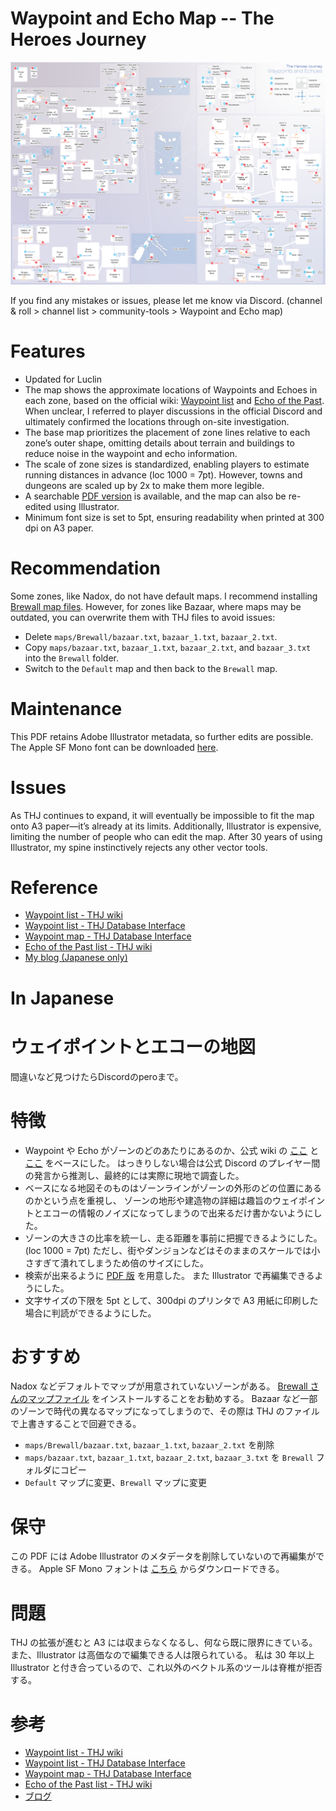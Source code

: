 # Waypoint and Echo Map -- The Heroes Journey

![waypoints](https://github.com/perotan/thj-waypoints/blob/ad0b7a52305ae81fb4fa319a0d0259a446ee0fa0/thj-waypoints.png)

If you find any mistakes or issues, please let me know via Discord.
(channel & roll > channel list > community-tools > Waypoint and Echo map)

# Features
- Updated for Luclin
- The map shows the approximate locations of Waypoints and Echoes in each zone, 
based on the official wiki: 
[Waypoint list](https://thj-wiki.web.app/exploration-and-combat/teleport/) and 
[Echo of the Past](https://thj-wiki.web.app/exploration-and-combat/echo-of-the-past/). 
When unclear, I referred to player discussions in the official Discord and
ultimately confirmed the locations through on-site investigation. 
- The base map prioritizes the placement of zone lines relative to each zone’s outer shape,
omitting details about terrain and buildings to reduce noise in the waypoint and echo information.
- The scale of zone sizes is standardized, enabling players to estimate running distances in advance (loc 1000 = 7pt).
However, towns and dungeons are scaled up by 2x to make them more legible. 
- A searchable [PDF version](https://github.com/perotan/thj-waypoints/blob/main/thj-waypoints.pdf) is available,
and the map can also be re-edited using Illustrator. 
- Minimum font size is set to 5pt, ensuring readability when printed at 300 dpi on A3 paper.

# Recommendation
Some zones, like Nadox, do not have default maps.
I recommend installing [Brewall map files](https://www.eqmaps.info/eq-map-files/).
However, for zones like Bazaar, where maps may be outdated, you can overwrite them with THJ files to avoid issues:

- Delete `maps/Brewall/bazaar.txt`, `bazaar_1.txt`, `bazaar_2.txt`.
- Copy `maps/bazaar.txt`, `bazaar_1.txt`, `bazaar_2.txt`, and `bazaar_3.txt` into the `Brewall` folder.
- Switch to the `Default` map and then back to the `Brewall` map.

# Maintenance
This PDF retains Adobe Illustrator metadata, so further edits are possible.
The Apple SF Mono font can be downloaded [here](https://developer.apple.com/fonts/).

# Issues
As THJ continues to expand, it will eventually be impossible to fit the map onto A3 paper—it’s already at its limits.
Additionally, Illustrator is expensive, limiting the number of people who can edit the map.
After 30 years of using Illustrator, my spine instinctively rejects any other vector tools.

# Reference
- [Waypoint list - THJ wiki](https://thj-wiki.web.app/exploration-and-combat/teleport/)
- [Waypoint list - THJ Database Interface](https://www.thjdi.cc/waypoints)
- [Waypoint map - THJ Database Interface](https://www.thjdi.cc/zones)
- [Echo of the Past list - THJ wiki](https://thj-wiki.web.app/exploration-and-combat/echo-of-the-past/)
- [My blog (Japanese only)](https://perotanz.hatenablog.com/entry/2025/01/25/030242)


# In Japanese
# ウェイポイントとエコーの地図
間違いなど見つけたらDiscordのperoまで。

# 特徴
- Waypoint や Echo がゾーンのどのあたりにあるのか、公式 wiki の
[ここ](https://thj-wiki.web.app/exploration-and-combat/teleport/) と
[ここ](https://thj-wiki.web.app/exploration-and-combat/echo-of-the-past/) をベースにした。
はっきりしない場合は公式 Discord のプレイヤー間の発言から推測し、最終的には実際に現地で調査した。
- ベースになる地図そのものはゾーンラインがゾーンの外形のどの位置にあるのかという点を重視し、
ゾーンの地形や建造物の詳細は趣旨のウェイポイントとエコーの情報のノイズになってしまうので出来るだけ書かないようにした。
- ゾーンの大きさの比率を統一し、走る距離を事前に把握できるようにした。(loc 1000 = 7pt)
ただし、街やダンジョンなどはそのままのスケールでは小さすぎて潰れてしまうため倍のサイズにした。
- 検索が出来るように [PDF 版](https://github.com/perotan/thj-waypoints/blob/main/thj-waypoints.pdf) を用意した。
また Illustrator で再編集できるようにした。
- 文字サイズの下限を 5pt として、300dpi のプリンタで A3 用紙に印刷した場合に判読ができるようにした。

# おすすめ
Nadox などデフォルトでマップが用意されていないゾーンがある。
[Brewall さんのマップファイル](https://www.eqmaps.info/eq-map-files/) をインストールすることをお勧めする。
Bazaar など一部のゾーンで時代の異なるマップになってしまうので、その際は THJ のファイルで上書きすることで回避できる。
- `maps/Brewall/bazaar.txt`, `bazaar_1.txt`, `bazaar_2.txt` を削除
- `maps/bazaar.txt`, `bazaar_1.txt`, `bazaar_2.txt`, `bazaar_3.txt` を `Brewall` フォルダにコピー
- `Default` マップに変更、`Brewall` マップに変更

# 保守
この PDF には Adobe Illustrator のメタデータを削除していないので再編集ができる。
Apple SF Mono フォントは [こちら](https://developer.apple.com/fonts/) からダウンロードできる。

# 問題
THJ の拡張が進むと A3 には収まらなくなるし、何なら既に限界にきている。
また、Illustrator は高価なので編集できる人は限られている。
私は 30 年以上 Illustrator と付き合っているので、これ以外のベクトル系のツールは脊椎が拒否する。

# 参考
- [Waypoint list - THJ wiki](https://thj-wiki.web.app/exploration-and-combat/teleport/)
- [Waypoint list - THJ Database Interface](https://www.thjdi.cc/waypoints)
- [Waypoint map - THJ Database Interface](https://www.thjdi.cc/zones)
- [Echo of the Past list - THJ wiki](https://thj-wiki.web.app/exploration-and-combat/echo-of-the-past/)
- [ブログ](https://perotanz.hatenablog.com/entry/2025/01/25/030242)
